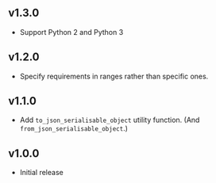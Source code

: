 ## <Unreleased latest version>

## v1.3.0

- Support Python 2 and Python 3


## v1.2.0

- Specify requirements in ranges rather than specific ones.


## v1.1.0

- Add `to_json_serialisable_object` utility function.
  (And `from_json_serialisable_object`.)


## v1.0.0

- Initial release
